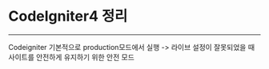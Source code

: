 # CodeIgniter4 정리
---

Codeigniter 기본적으로 production모드에서 실행
 -> 라이브 설정이 잘못되었을 때 사이트를 안전하게 유지하기 위한 안전 모드
